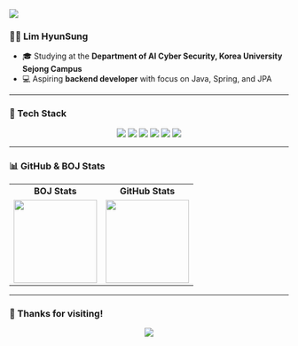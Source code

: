 <!-- 상단 배너 -->
<img src="https://capsule-render.vercel.app/api?type=waving&color=color=0:43e97b,100:38f9d7&height=200&section=header&text=Fake%20It%20Till%20You%20Make%20It&fontSize=40&fontAlignY=35&fontColor=ffffff" />

### 👩‍💻 Lim HyunSung

- 🎓  Studying at the **Department of AI Cyber Security, Korea University Sejong Campus**
- 💻  Aspiring **backend developer** with focus on Java, Spring, and JPA
  
---

### 🧰 Tech Stack

<p align="center">
  <img src="https://img.shields.io/badge/Java-007396?style=for-the-badge&logo=java&logoColor=white"/>
  <img src="https://img.shields.io/badge/Spring-6DB33F?style=for-the-badge&logo=spring&logoColor=white"/>
  <img src="https://img.shields.io/badge/JPA-59666C?style=for-the-badge"/>
  <img src="https://img.shields.io/badge/MySQL-4479A1?style=for-the-badge&logo=mysql&logoColor=white"/>
  <img src="https://img.shields.io/badge/Git-F05032?style=for-the-badge&logo=git&logoColor=white"/>
  <img src="https://img.shields.io/badge/IntelliJ-000000?style=for-the-badge&logo=intellijidea&logoColor=white"/>
</p>

---

### 📊 GitHub & BOJ Stats

<table align="center">
  <tr>
    <td align="center"><strong>BOJ Stats</strong></td>
    <td align="center"><strong>GitHub Stats</strong></td>
  </tr>
  <tr>
    <td align="center">
      <a href="https://solved.ac/lhs5427ll/">
        <img src="http://mazassumnida.wtf/api/v2/generate_badge?boj=lhs5427ll" height="150" />
      </a>
    </td>
    <td align="center">
      <img src="https://github-readme-stats.vercel.app/api?username=poketopa&show_icons=true&theme=vue" height="150" />
    </td>
  </tr>
</table>

---

### 🙌 Thanks for visiting!

<p align="center">
  <img src="https://capsule-render.vercel.app/api?type=waving&color=color=0:43e97b,100:38f9d7&height=100&section=footer"/>
</p>
